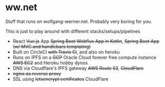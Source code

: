 # ww.net
Stuff that runs on wolfgang-werner.net.
Probably very boring for you.

This is just to play around with different stacks/setups/pipelines
* React ~~Vue.js~~ App ~~Spring Boot Webflux App in Kotlin~~, ~~Spring Boot App (w/ MVC and handlebars templating)~~
* Built on CircleCI ~~with Travis CI~~, and also on heroku
* Runs on IPFS on a ~~GCP~~ Oracle Cloud forever free compute instance ~~AWS EC2~~ and Heroku hobby dynos
* DNS via Cloudflare's IPFS gateway ~~AWS Route 53~~, ~~CloudFlare~~
* ~~nginx as reverse proxy~~
* SSL using ~~letsencrypt certificates~~ CloudFlare
